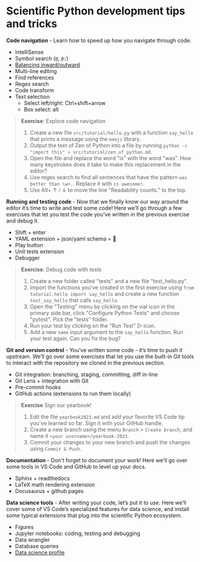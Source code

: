 # Scientific Python development tips and tricks

**Code navigation** - Learn how to speed up how you navigate through code.

- IntelliSense
- Symbol search (`@`, `@:`)
- [Balancing inward/outward](https://www.youtube.com/watch?v=NwqhFb4B5LU)
- Multi-line editing
- Find references
- Regex search
- Code transform
- Text selection
  - Select left/right: Ctrl+shift+arrow
  - Box select: alt

> **Exercise**: Explore code navigation
>
> 1. Create a new file `src/tutorial/hello.py` with a function `say_hello` that prints a message using the `emoji` library.
> 2. Output the text of Zen of Python into a file by running `python -c "import this" > src/tutorial/zen_of_python.md`.
> 3. Open the file and replace the word "is" with the word "was". How many keystrokes does it take to make this replacement in the editor?
> 4. Use regex search to find all sentences that have the pattern `was better than \w+.`. Replace it with `is awesome!`.
> 5. Use Alt+ ↑ / ↓ to move the line "Readability counts." to the top.

**Running and testing code** - Now that we finally know our way around the editor it’s time to write and test some code! Here we’ll go through a few exercises that let you test the code you’ve written in the previous exercise and debug it.

- Shift + enter
- YAML extension + json/yaml schema = 💖
- Play button
- Unit tests extension
- Debugger

> **Exercise**: Debug code with tests
>
> 1. Create a new folder called "tests" and a new file "test_hello.py".
> 2. Import the functions you've created in the first exercise using `from tutorial.hello import say_hello` and create a new function `test_say_hello` that calls `say_hello`.
> 3. Open the "Testing" menu by clicking on the vial icon in the primary side bar, click "Configure Python Tests" and choose "pytest". Pick the "tests" folder.
> 4. Run your test by clicking on the "Run Test" ▷ icon.
> 5. Add a new `name` input argument to the `say_hello` function. Run your test again. Can you fix the bug?

**Git and version control** - You’ve written some code - it’s time to push it upstream. We’ll go over some exercises that let you use the built-in Git tools to interact with the repository we cloned in the previous section.

- Git integration: branching, staging, committing, diff in-line
- Git Lens + integration with Git
- Pre-commit hooks
- GitHub actions (extensions to run them locally)

> **Exercise** Sign our yearbook!
>
> 1. Edit the file `yearbook2023.md` and add your favorite VS Code tip you've learned so far. Sign it with your GitHub handle.
> 2. Create a new branch using the menu `Branch` > `Create branch`, and name it `<your username>/yearbook-2023`.
> 3. Commit your changes to your new branch and push the changes using `Commit & Push`.

**Documentation** - Don't forget to document your work! Here we'll go over some tools in VS Code and GitHub to level up your docs.

- Sphinx + readthedocs
- LaTeX math rendering extension
- Docusaurus + github pages

**Data science tools** - After writing your code, let’s put it to use. Here we’ll cover some of VS Code’s specialized features for data science, and install some typical extensions that plug into the scientific Python ecosystem.

- Figures
- Jupyter notebooks: coding, testing and debugging
- Data wrangler
- Database queries
- [Data science profile](https://code.visualstudio.com/docs/editor/profiles#_data-science-profile-template)
